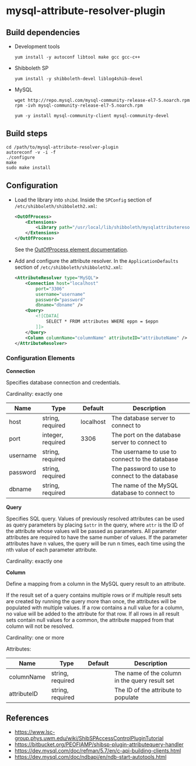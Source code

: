 # mysql-attribute-resolver-plugin

## Build dependencies

* Development tools
  ```Shell
  yum install -y autoconf libtool make gcc gcc-c++
  ```

* Shibboleth SP
  ```Shell
  yum install -y shibboleth-devel liblog4shib-devel
  ```

* MySQL
  ```Shell
  wget http://repo.mysql.com/mysql-community-release-el7-5.noarch.rpm
  rpm -ivh mysql-community-release-el7-5.noarch.rpm

  yum -y install mysql-community-client mysql-community-devel
  ```

## Build steps

```Shell
cd /path/to/mysql-attribute-resolver-plugin
autoreconf -v -i -f
./configure
make
sudo make install
```

## Configuration

* Load the library into `shibd`. Inside the `SPConfig` section of `/etc/shibboleth/shibboleth2.xml`:

    ```xml
    <OutOfProcess>
        <Extensions>
            <Library path="/usr/local/lib/shibboleth/mysqlattributeresolver.so" fatal="true"/>
        </Extensions>
    </OutOfProcess>
    ```

    See the [OutOfProcess element documentation](https://wiki.shibboleth.net/confluence/display/SHIB2/NativeSPOutOfProcess).

* Add and configure the attribute resolver. In the `ApplicationDefaults` section of `/etc/shibboleth/shibboleth2.xml`:

    ```xml
    <AttributeResolver type="MySQL">
        <Connection host="localhost"
            port="3306"
            username="username"
            password="password"
            dbname="dbname" />
        <Query>
            <![CDATA[
                SELECT * FROM attributes WHERE eppn = $eppn
            ]]>
        </Query>
        <Column columnName="columnName" attributeID="attributeName" />
    </AttributeResolver>
    ```

### Configuration Elements

**Connection**

Specifies database connection and credentials.

Cardinality: exactly one

| Name | Type | Default | Description |
| --- | --- | --- | --- |
| host | string, required | localhost | The database server to connect to |
| port | integer, required | 3306 | The port on the database server to connect to |
| username | string, required | | The username to use to connect to the database |
| password | string, required | | The password to use to connect to the database |
| dbname | string, required | | The name of the MySQL database to connect to |

**Query**

Specifies SQL query. Values of previously resolved attributes can be used as query parameters by placing `$attr`
in the query, where `attr` is the ID of the attribute whose values will be passed as parameters. All parameter
attributes are required to have the same number of values. If the parameter attributes have n values, the query
will be run n times, each time using the nth value of each parameter attribute.

Cardinality: exactly one

**Column**

Define a mapping from a column in the MySQL query result to an attribute.

If the result set of a query contains multiple rows or if multiple result sets are created by running the query
more than once, the attributes will be populated with multiple values. If a row contains a null value for a column,
no value will be added to the attribute for that row. If all rows in all result sets contain null values for a
common, the attribute mapped from that column will not be resolved.

Cardinality: one or more

Attributes:

| Name | Type | Default | Description |
| --- | --- | --- | --- |
| columnName | string, required | | The name of the column in the query result set |
| attributeID | string, required | | The ID of the attribute to populate |

## References

* https://www.lsc-group.phys.uwm.edu/wiki/ShibSPAccessControlPluginTutorial
* https://bitbucket.org/PEOFIAMP/shibsp-plugin-attributequery-handler
* https://dev.mysql.com/doc/refman/5.7/en/c-api-building-clients.html
* https://dev.mysql.com/doc/ndbapi/en/ndb-start-autotools.html
